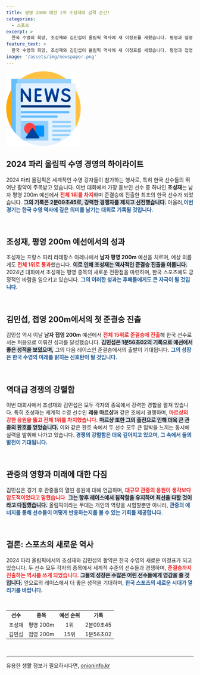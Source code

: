 ```yaml
---
title: 평영 200m 예선 1위 조성재의 감격 순간!
categories:
  - 스포츠
excerpt: >
  한국 수영의 희망, 조성재와 김민섭이 올림픽 역사에 새 이정표를 세웠습니다. 평영과 접영 모두에서 준결승에 진출한 것은 한국 선수로는 최초! 두 선수의 도전이 어떻게 이어질지 주목해보세요!
feature_text: >
  한국 수영의 희망, 조성재와 김민섭이 올림픽 역사에 새 이정표를 세웠습니다. 평영과 접영 모두에서 준결승에 진출한 것은 한국 선수로는 최초! 두 선수의 도전이 어떻게 이어질지 주목해보세요!
image: '/assets/img/newspaper.png'
---
```


<p><img src="/assets/img/newspaper.png" alt="kimp 속보" /></p>

<h2 data-ke-size="size26">2024 파리 올림픽 수영 경영의 하이라이트</h2>

<p data-ke-size="size16">2024 파리 올림픽은 세계적인 수영 강자들이 참가하는 행사로, 특히 한국 선수들의 뛰어난 활약이 주목받고 있습니다. 이번 대회에서 가장 돋보인 선수 중 하나인 <b>조성재</b>는 남자 평영 200m 예선에서 <b><span style="color: #ee2323;">전체 1위를 차지</span></b>하며 준결승에 진출한 최초의 한국 선수가 되었습니다. <b><span style="background-color: #21538527;">그의 기록은 2분09초45로, 강력한 경쟁자를 제치고 선전했습니다.</span></b> 아울러,<b><span style="color: #1a5490;">이번 경기는 한국 수영 역사에 깊은 의미를 남기는 대회로 기록될 것입니다.</span></b></p>

<p data-ke-size="size16">&nbsp;</p>

<h2 data-ke-size="size26">조성재, 평영 200m 예선에서의 성과</h2>

<p data-ke-size="size16">조성재는 프랑스 파리 라데팡스 아레나에서 <b>남자 평영 200m</b> 예선을 치르며, 예상 외롭게도 <b><span style="color: #ee2323;">전체 1위로 통과</span></b>했습니다. <b><span style="background-color: #21538527;">이로 인해 조성재는 역사적인 준결승 진출을 이룹니다.</span></b> 2024년 대회에서 조성재는 평영 종목의 새로운 전환점을 마련하며, 한국 스포츠에도 긍정적인 바람을 일으키고 있습니다. <b><span style="color: #1a5490;">그의 이러한 성과는 후배들에게도 큰 자극이 될 것입니다.</span></b></p>

<p data-ke-size="size16">&nbsp;</p>

<h2 data-ke-size="size26">김민섭, 접영 200m에서의 첫 준결승 진출</h2>

<p data-ke-size="size16">김민섭 역시 이날 <b>남자 접영 200m</b> 예선에서 <b><span style="color: #ee2323;">전체 15위로 준결승에 진출</span></b>해 한국 선수로서는 처음으로 이뤄진 성과를 달성했습니다. <b><span style="background-color: #21538527;">김민섭은 1분56초02의 기록으로 예선에서 좋은 성적을 보였으며,</span></b> 그의 다음 레이스인 준결승에서의 출발이 기대됩니다. <b><span style="color: #1a5490;">그의 성장은 한국 수영의 미래를 밝히는 신호탄이 될 것입니다.</span></b></p>

<p data-ke-size="size16">&nbsp;</p>

<h2 data-ke-size="size26">역대급 경쟁의 강렬함</h2>

<p data-ke-size="size16">이번 대회사에서 조성재와 김민섭은 모두 각자의 종목에서 강력한 경합을 펼쳐 있습니다. 특히 조성재는 세계적 수영 선수인 <b>레옹 마르샹</b>과 같은 조에서 경쟁하며, <b><span style="color: #ee2323;">마르샹의 강한 응원을 뚫고 전체 1위를 차지했습니다.</span></b> <b><span style="background-color: #21538527;">마르샹 또한 그의 출전으로 인해 더욱 큰 관중의 환호를 얻었습니다.</span></b> 이와 같은 환호 속에서 두 선수 모두 큰 압박을 느끼는 동시에 실력을 발휘해 나가고 있습니다. <b><span style="color: #1a5490;">경쟁의 강렬함은 더욱 깊어지고 있으며, 그 속에서 둘의 발전이 기대됩니다.</span></b></p>

<p data-ke-size="size16">&nbsp;</p>

<h2 data-ke-size="size26">관중의 영향과 미래에 대한 다짐</h2>

<p data-ke-size="size16">김민섭은 경기 후 관중들의 열띤 응원에 대해 언급하며, <b><span style="color: #ee2323;">대규모 관중의 응원이 생각보다 압도적이었다고 말했습니다.</span></b> <b><span style="background-color: #21538527;">그는 향후 레이스에서 침착함을 유지하며 최선을 다할 것이라고 다짐했습니다.</span></b> 올림픽이라는 무대는 개인의 역량을 시험할뿐만 아니라, <b><span style="color: #1a5490;">관중의 에너지를 통해 선수들이 어떻게 반응하는지를 볼 수 있는 기회를 제공합니다.</span></b></p>

<p data-ke-size="size16">&nbsp;</p>

<h2 data-ke-size="size26">결론: 스포츠의 새로운 역사</h2>

<p data-ke-size="size16">2024 파리 올림픽에서의 조성재와 김민섭의 활약은 한국 수영의 새로운 이정표가 되고 있습니다. 두 선수 모두 각자의 종목에서 세계적 수준의 선수들과 경쟁하며, <b><span style="color: #ee2323;">준결승까지 진출하는 역사를 쓰게 되었습니다.</span></b> <b><span style="background-color: #21538527;">그들의 성장은 수많은 어린 선수들에게 영감을 줄 것입니다.</span></b> 앞으로의 레이스에서 더 좋은 성적을 기대하며, <b><span style="color: #1a5490;">한국 스포츠의 새로운 시대가 열리기를 바랍니다.</span></b></p> 

<p data-ke-size="size16">&nbsp;</p>

<table>
  <tr>
    <td style="text-align: center; height: 17px;"><b>선수</b></td>
    <td style="text-align: center; height: 17px;"><b>종목</b></td>
    <td style="text-align: center; height: 17px;"><b>예선 순위</b></td>
    <td style="text-align: center; height: 17px;"><b>기록</b></td>
  </tr>
  <tr>
    <td style="text-align: center; height: 17px;">조성재</td>
    <td style="text-align: center; height: 17px;">평영 200m</td>
    <td style="text-align: center; height: 17px;">1위</td>
    <td style="text-align: center; height: 17px;">2분09초45</td>
  </tr>
  <tr>
    <td style="text-align: center; height: 17px;">김민섭</td>
    <td style="text-align: center; height: 17px;">접영 200m</td>
    <td style="text-align: center; height: 17px;">15위</td>
    <td style="text-align: center; height: 17px;">1분56초02</td>
  </tr>
</table>

<p data-ke-size="size16">&nbsp;</p> 

<hr />
유용한 생활 정보가 필요하시다면, <a href="https://onioninfo.kr" rel="dofollow">onioninfo.kr</a>


